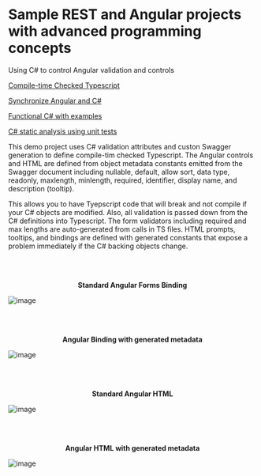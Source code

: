 # Sample REST and Angular projects with advanced programming concepts

Using C# to control Angular validation and controls

[Compile-time Checked Typescript](https://medium.com/@nullref/compile-time-checked-typescript-db5b60125d00)

[Synchronize Angular and C#](https://medium.com/@nullref/how-to-synchronize-angular-with-c-c81bb698498c)

[Functional C# with examples](https://medium.com/@nullref/functional-c-with-examples-4e9fc2ff236f)

[C# static analysis using unit tests](https://medium.com/@nullref/c-unit-test-static-analysis-ecaacf984df7)

This demo project uses C# validation attributes and custon Swagger generation to define compile-tim checked Typescript. The Angular controls and HTML are defined from object metadata constants emitted from the Swagger document including nullable, default, allow sort, data type, readonly, maxlength, minlength, required, identifier, display name, and description (tooltip).

This allows you to have Tyepscript code that will break and not compile if your C# objects are modified. Also, all validation is passed down from the C# definitions into Typescript. The form validators including required and max lengths are auto-generated from calls in TS files. HTML prompts, tooltips, and bindings are defined with generated constants that expose a problem immediately if the C# backing objects change.

<br/><br/>
<p align="center">
 <b>Standard Angular Forms Binding</b>
</p>

![image](https://github.com/nullrefio/FullStackDemo/assets/7587796/e585ef69-6168-4058-b142-f67270da5d57)


<br/><br/>
<p align="center">
 <b>Angular Binding with generated metadata</b>
</p>

![image](https://github.com/nullrefio/FullStackDemo/assets/7587796/3d3a7ba3-fceb-4b21-bd69-26218bc26c88)


<br/><br/>
<p align="center">
 <b>Standard Angular HTML</b>
</p>

![image](https://github.com/nullrefio/FullStackDemo/assets/7587796/a6664336-2d1c-4f8d-97dd-9b9c42fc6a9d)


<br/><br/>
<p align="center">
 <b>Angular HTML with generated metadata</b>
</p>

![image](https://github.com/nullrefio/FullStackDemo/assets/7587796/79d8f108-cfbe-4c68-972f-89d21929bc5c)


